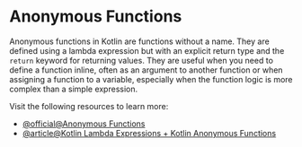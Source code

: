 # Anonymous Functions

Anonymous functions in Kotlin are functions without a name. They are defined using a lambda expression but with an explicit return type and the `return` keyword for returning values. They are useful when you need to define a function inline, often as an argument to another function or when assigning a function to a variable, especially when the function logic is more complex than a simple expression.

Visit the following resources to learn more:

- [@official@Anonymous Functions](https://kotlinlang.org/docs/lambdas.html#anonymous-functions)
- [@article@Kotlin Lambda Expressions + Kotlin Anonymous Functions](https://medium.com/huawei-developers/kotlin-lambda-expressions-kotlin-anonymous-functions-example-tutorial-88a4b622f8b9)